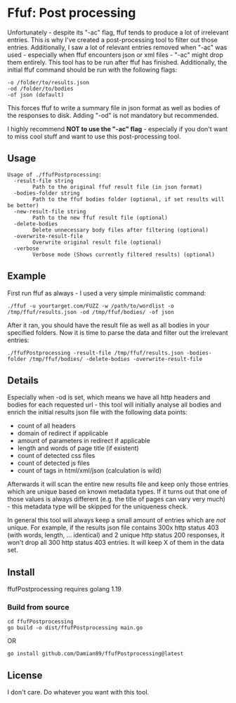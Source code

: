 # Ffuf: Post processing
Unfortunately - despite its "-ac" flag, ffuf tends to produce a lot of irrelevant entries. This is why I've created a post-processing tool to filter out those entries. 
Additionally, I saw a lot of relevant entries removed when "-ac" was used - especially when ffuf encounters json or xml files - "-ac" might drop them entirely.
This tool has to be run after ffuf has finished. Additionally, the initial ffuf command should be run with the following flags:

```
-o /folder/to/results.json
-od /folder/to/bodies
-of json (default)
```

This forces ffuf to write a summary file in json format as well as bodies of the responses to disk. 
Adding "-od" is not mandatory but recommended.

I highly recommend __NOT to use the "-ac" flag__ - especially if you don't want to miss cool stuff and want to use this
post-processing tool.

## Usage

```
Usage of ./ffufPostprocessing:
  -result-file string
        Path to the original ffuf result file (in json format)
  -bodies-folder string
        Path to the ffuf bodies folder (optional, if set results will be better)
  -new-result-file string
        Path to the new ffuf result file (optional)
  -delete-bodies
        Delete unnecessary body files after filtering (optional)
  -overwrite-result-file
        Overwrite original result file (optional)
  -verbose
        Verbose mode (Shows currently filtered results) (optional)
```

## Example

First run ffuf as always - I used a very simple minimalistic command:

```
./ffuf -u yourtarget.com/FUZZ -w /path/to/wordlist -o /tmp/ffuf/results.json -od /tmp/ffuf/bodies/ -of json
```

After it ran, you should have the result file as well as all bodies in your specified folders. Now it is time to parse the data and filter out the irrelevant entries:
```
./ffufPostprocessing -result-file /tmp/ffuf/results.json -bodies-folder /tmp/ffuf/bodies/ -delete-bodies -overwrite-result-file 
```

## Details

Especially when -od is set, which means we have all http headers and bodies for each requested url - this tool will initially
analyse all bodies and enrich the initial results json file with the following data points:

- count of all headers
- domain of redirect if applicable
- amount of parameters in redirect if applicable
- length and words of page title (if existent)
- count of detected css files
- count of detected js files
- count of tags in html/xml/json (calculation is wild)

Afterwards it will scan the entire new results file and keep only those entries which are unique based on known metadata types.
If it turns out that one of those values is always different (e.g. the title of pages can vary very much) - this metadata type 
will be skipped for the uniqueness check.

In general this tool will always keep a small amount of entries which are _not_ unique. For example, if the results json file
contains 300x http status 403 (with words, length, ... identical) and 2 unique http status 200 responses, it won't drop all 300 http status 403 entries. 
It will keep X of them in the data set.

## Install

ffufPostprocessing requires golang 1.19

### Build from source

```
cd ffufPostprocessing
go build -o dist/ffufPostprocessing main.go
```
OR
```
go install github.com/Damian89/ffufPostprocessing@latest
```

## License

I don't care. Do whatever you want with this tool.
